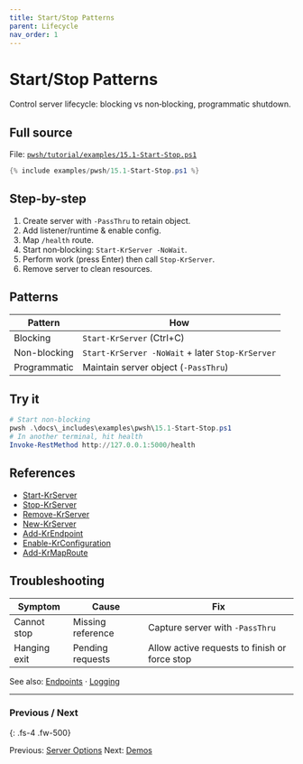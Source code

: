 ```yaml
---
title: Start/Stop Patterns
parent: Lifecycle
nav_order: 1
---
```


# Start/Stop Patterns

Control server lifecycle: blocking vs non‑blocking, programmatic shutdown.

## Full source

File: [`pwsh/tutorial/examples/15.1-Start-Stop.ps1`][15.1-Start-Stop.ps1]

```powershell
{% include examples/pwsh/15.1-Start-Stop.ps1 %}
```

## Step-by-step

1. Create server with `-PassThru` to retain object.
2. Add listener/runtime & enable config.
3. Map `/health` route.
4. Start non‑blocking: `Start-KrServer -NoWait`.
5. Perform work (press Enter) then call `Stop-KrServer`.
6. Remove server to clean resources.

## Patterns

| Pattern | How |
|---------|-----|
| Blocking | `Start-KrServer` (Ctrl+C) |
| Non-blocking | `Start-KrServer -NoWait` + later `Stop-KrServer` |
| Programmatic | Maintain server object (`-PassThru`) |

## Try it

```powershell
# Start non-blocking
pwsh .\docs\_includes\examples\pwsh\15.1-Start-Stop.ps1
# In another terminal, hit health
Invoke-RestMethod http://127.0.0.1:5000/health
```

## References

- [Start-KrServer][Start-KrServer]
- [Stop-KrServer][Stop-KrServer]
- [Remove-KrServer][Remove-KrServer]
- [New-KrServer][New-KrServer]
- [Add-KrEndpoint][Add-KrEndpoint]
- [Enable-KrConfiguration][Enable-KrConfiguration]
- [Add-KrMapRoute][Add-KrMapRoute]

## Troubleshooting

| Symptom | Cause | Fix |
|---------|-------|-----|
| Cannot stop | Missing reference | Capture server with `-PassThru` |
| Hanging exit | Pending requests | Allow active requests to finish or force stop |

See also: [Endpoints](../7.endpoints/index) · [Logging](../5.logging/index)

---

### Previous / Next

{: .fs-4 .fw-500}

Previous: [Server Options](../13.server-configuration/2.Server-Options.md)
Next: [Demos](../15.demos/index)

[15.1-Start-Stop.ps1]: /pwsh/tutorial/examples/15.1-Start-Stop.ps1
[Start-KrServer]: /pwsh/cmdlets/Start-KrServer
[Stop-KrServer]: /pwsh/cmdlets/Stop-KrServer
[Remove-KrServer]: /pwsh/cmdlets/Remove-KrServer
[New-KrServer]: /pwsh/cmdlets/New-KrServer
[Add-KrEndpoint]: /pwsh/cmdlets/Add-KrEndpoint
[Enable-KrConfiguration]: /pwsh/cmdlets/Enable-KrConfiguration
[Add-KrMapRoute]: /pwsh/cmdlets/Add-KrMapRoute
